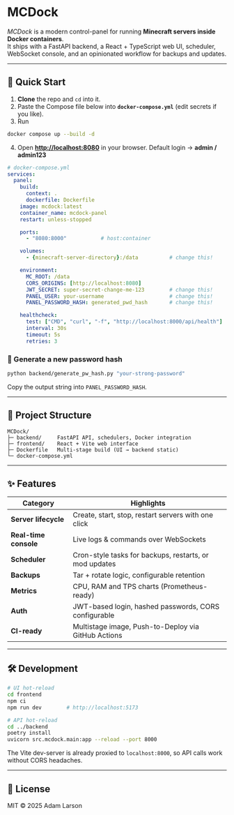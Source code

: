 # MCDock

_MCDock_ is a modern control-panel for running **Minecraft servers inside Docker containers**.  
It ships with a FastAPI backend, a React + TypeScript web UI, scheduler, WebSocket console, and an opinionated workflow for backups and updates.

---

## 🚀 Quick Start

1. **Clone** the repo and `cd` into it.
2. Paste the Compose file below into **`docker-compose.yml`** (edit secrets if you like).
3. Run

```bash
docker compose up --build -d
````

4. Open **[http://localhost:8080](http://localhost:8080)** in your browser.
   Default login → **admin / admin123**

```yaml
# docker-compose.yml
services:
  panel:
    build:
      context: .
      dockerfile: Dockerfile
    image: mcdock:latest
    container_name: mcdock-panel
    restart: unless-stopped

    ports:
      - "8080:8000"           # host:container

    volumes:
      - {minecraft-server-directory}:/data          # change this!

    environment:
      MC_ROOT: /data
      CORS_ORIGINS: [http://localhost:8080]
      JWT_SECRET: super-secret-change-me-123        # change this!
      PANEL_USER: your-username                     # change this!
      PANEL_PASSWORD_HASH: generated_pwd_hash       # change this!

    healthcheck:
      test: ["CMD", "curl", "-f", "http://localhost:8000/api/health"]
      interval: 30s
      timeout: 5s
      retries: 3
```

### 🔑  Generate a new password hash

```bash
python backend/generate_pw_hash.py "your-strong-password"
```

Copy the output string into `PANEL_PASSWORD_HASH`.

---

## 📂  Project Structure

```
MCDock/
├─ backend/     FastAPI API, schedulers, Docker integration
├─ frontend/    React + Vite web interface
├─ Dockerfile   Multi-stage build (UI → backend static)
└─ docker-compose.yml
```

---

## ✨  Features

| Category              | Highlights                                             |
| --------------------- | ------------------------------------------------------ |
| **Server lifecycle**  | Create, start, stop, restart servers with one click    |
| **Real-time console** | Live logs & commands over WebSockets                   |
| **Scheduler**         | Cron-style tasks for backups, restarts, or mod updates |
| **Backups**           | Tar + rotate logic, configurable retention             |
| **Metrics**           | CPU, RAM and TPS charts (Prometheus-ready)             |
| **Auth**              | JWT-based login, hashed passwords, CORS configurable   |
| **CI-ready**          | Multistage image, Push-to-Deploy via GitHub Actions    |

---

## 🛠️  Development

```bash
# UI hot-reload
cd frontend
npm ci
npm run dev        # http://localhost:5173

# API hot-reload
cd ../backend
poetry install
uvicorn src.mcdock.main:app --reload --port 8000
```

The Vite dev-server is already proxied to `localhost:8000`, so API calls work without CORS headaches.

---

## 📜  License

MIT © 2025 Adam Larson

```
